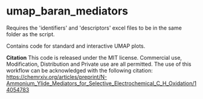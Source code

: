 # umap_baran_mediators

Requires the 'identifiers' and 'descriptors' excel files to be in the same folder as the script.

Contains code for standard and interactive UMAP plots.

**Citation**
This code is released under the MIT license. Commercial use, Modification, Distribution and Private use are all permitted. The use of this workflow can be acknowledged with the following citation: https://chemrxiv.org/articles/preprint/N-Ammonium_Ylide_Mediators_for_Selective_Electrochemical_C_H_Oxidation/14054783

